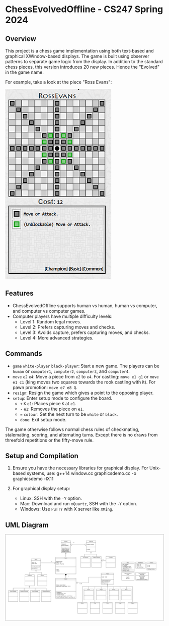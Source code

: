 # ChessEvolvedOffline - CS247 Spring 2024

## Overview

This project is a chess game implementation using both text-based and graphical XWindow-based
displays. The game is built using observer patterns to separate game logic from the display.
In addition to the standard chess pieces, this version introduces 20 new pieces.
Hence the "Evolved" in the game name.

For example, take a look at the piece "Ross Evans":

![Ross Evans](src/movesetGallery/rossevans.png)

## Features

- ChessEvolvedOffline supports human vs human, human vs computer, and computer vs computer games.
- Computer players have multiple difficulty levels:
  - Level 1: Random legal moves.
  - Level 2: Prefers capturing moves and checks.
  - Level 3: Avoids capture, prefers capturing moves, and checks.
  - Level 4: More advanced strategies.

## Commands

- `game` `white-player` `black-player`: Start a new game. The players can be `human` or `computer1`, `computer2`, `computer3`, and `computer4`.
- `move` `e2` `e4`: Move a piece from `e2` to `e4`. For castling: `move e1 g1` or `move e1 c1` (king moves two squares towards the rook castling with it).
  For pawn promotion: `move e7 e8 Q`.
- `resign`: Resign the game which gives a point to the opposing player.
- `setup`: Enter setup mode to configure the board.
  - `+` `K` `e1`: Places piece `K` at `e1`.
  - `-` `e1`: Removes the piece on `e1`.
  - `=` `colour`: Set the next turn to be `white` or `black`.
  - `done`: Exit setup mode.

The game otherwise follows normal chess rules of checkmating, stalemating, scoring, and alternating turns. Except there is no draws from threefold repetitions or the fifty-move rule.

## Setup and Compilation

1. Ensure you have the necessary libraries for graphical display. For Unix-based systems, use:
   g++14 window.cc graphicsdemo.cc -o graphicsdemo -lX11

2. For graphical display setup:
   - Linux: SSH with the `-Y` option.
   - Mac: Download and run `xQuartz`, SSH with the `-Y` option.
   - Windows: Use `PuTTY` with X server like `XMing`.

## UML Diagram

![UML Diagram](uml.png)
